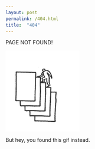 ```yaml
---
layout: post
permalink: /404.html
title:  "404"
---
```



PAGE NOT FOUND!

<img src="/images/burocracia.gif" alt="cool gif" align="middle">

But hey, you found this gif instead.
